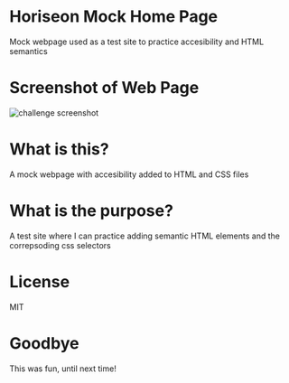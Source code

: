 # Horiseon Mock Home Page
Mock webpage used as a test site to practice accesibility and HTML semantics

# Screenshot of Web Page
![challenge screenshot](https://user-images.githubusercontent.com/123614404/221653980-369d4903-19ed-4f94-b504-d386b7c4eb64.png)


# What is this?
A mock webpage with accesibility added to HTML and CSS files

# What is the purpose?
A test site where I can practice adding semantic HTML elements and the correpsoding css selectors

# License 
MIT 

# Goodbye
This was fun, until next time!
